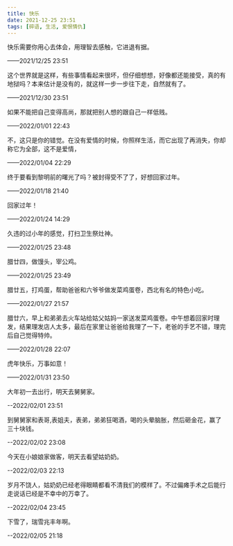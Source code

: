 ```yaml
---
title: 快乐
date: 2021-12-25 23:51
tags: [碎语, 生活, 爱恨情仇]
---
```


快乐需要你用心去体会，用理智去感触，它进退有据。

——2021/12/25 23:51

这个世界就是这样，有些事情看起来很坏，但仔细想想，好像都还能接受，真的有地狱吗？本来估计是没有的，就这样一步一步往下走，自然就有了。

——2021/12/30 23:51

如果不能把自己变得高尚，那就把别人想的跟自己一样低贱。

——2022/01/01 22:43

不，这只是你的错觉。在没有爱情的时候，你照样生活，而它出现了再消失，你却称它为全部，这不是爱情，

——2022/01/04 22:29

终于要看到黎明前的曙光了吗？被封得受不了了，好想回家过年。

——2022/01/18 21:40

回家过年！

——2022/01/24 14:29

久违的过小年的感觉，打扫卫生祭灶神。

——2022/01/25 23:48

腊廿四，做馒头，宰公鸡。

——2022/01/25 23:49

腊廿五，打鸡蛋，帮助爸爸和六爷爷做发菜鸡蛋卷，西北有名的特色小吃。

——2022/01/27 21:57

腊廿六，早上和弟弟去火车站给姑父姑妈一家送发菜鸡蛋卷。中午想着回家时理发，结果理发店人太多，最后在家里让爸爸给我理了一下，老爸的手艺不错，理完后自己觉得特帅。

——2022/01/28 22:07

虎年快乐，万事如意！

——2022/01/31 23:50

大年初一去出行，明天去舅舅家。

--2022/02/01 23:51

到舅舅家和表哥,表姐夫，表弟，弟弟狂喝酒，喝的头晕脑胀，然后砸金花，赢了三十块钱。

--2022/02/02 23:08

今天在小娘娘家做客，明天去看望姑奶奶。

--2022/02/03 22:13

岁月不饶人，姑奶奶已经老得眼睛都看不清我们的模样了。不过偏瘫手术之后能行走说话已经是不幸中的万幸了。

--2022/02/04 23:45

下雪了，瑞雪兆丰年啊。

--2022/02/05 21:18
